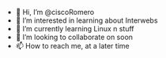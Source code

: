 - 👋 Hi, I’m @ciscoRomero
- 👀 I’m interested in learning about Interwebs 
- 🌱 I’m currently learning Linux n stuff
- 💞️ I’m looking to collaborate on soon
- 📫 How to reach me, at a later time

<!---
ciscoRomero/ciscoRomero is a ✨ special ✨ repository because its `README.md` (this file) appears on your GitHub profile.
You can click the Preview link to take a look at your changes.
--->
